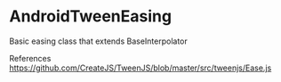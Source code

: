 # AndroidTweenEasing
Basic easing class that extends BaseInterpolator

References https://github.com/CreateJS/TweenJS/blob/master/src/tweenjs/Ease.js